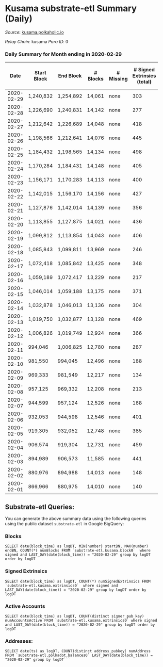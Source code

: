 # Kusama substrate-etl Summary (Daily)

_Source_: [kusama.polkaholic.io](https://kusama.polkaholic.io)

*Relay Chain*: kusama
*Para ID*: 0



### Daily Summary for Month ending in 2020-02-29


| Date | Start Block | End Block | # Blocks | # Missing | # Signed Extrinsics (total) | # Active Accounts | # Addresses with Balances | # Events | # Transfers | # XCM Transfers In | # XCM Transfers Out |
| ---- | ----------- | --------- | -------- | --------- | --------------------------- | ----------------- | ------------------------- | -------- | ----------- | ------------------ | ------------------- |
| 2020-02-29 | 1,240,832 | 1,254,892 | 14,061 | none | 303 | 157 |  | 40,673 | 221 ($19,885,347) |   |   |
| 2020-02-28 | 1,226,690 | 1,240,831 | 14,142 | none | 277 | 116 |  | 40,707 | 172 ($11,110,887) |   |   |
| 2020-02-27 | 1,212,642 | 1,226,689 | 14,048 | none | 418 | 190 |  | 40,988 | 262 ($43,743,090) |   |   |
| 2020-02-26 | 1,198,566 | 1,212,641 | 14,076 | none | 445 | 167 |  | 41,124 | 306 ($53,975,590) |   |   |
| 2020-02-25 | 1,184,432 | 1,198,565 | 14,134 | none | 498 | 262 |  | 41,465 | 383 ($9,744,573) |   |   |
| 2020-02-24 | 1,170,284 | 1,184,431 | 14,148 | none | 405 | 167 |  | 41,047 | 246 ($40,411,344) |   |   |
| 2020-02-23 | 1,156,171 | 1,170,283 | 14,113 | none | 400 | 170 |  | 40,979 | 286 ($35,909,635) |   |   |
| 2020-02-22 | 1,142,015 | 1,156,170 | 14,156 | none | 427 | 163 |  | 41,317 | 308 ($50,185,461) |   |   |
| 2020-02-21 | 1,127,876 | 1,142,014 | 14,139 | none | 356 | 121 |  | 40,742 | 243 ($12,338,374) |   |   |
| 2020-02-20 | 1,113,855 | 1,127,875 | 14,021 | none | 436 | 166 |  | 40,756 | 247 ($26,115,504) |   |   |
| 2020-02-19 | 1,099,812 | 1,113,854 | 14,043 | none | 406 | 183 |  | 40,869 | 281 ($16,045,167) |   |   |
| 2020-02-18 | 1,085,843 | 1,099,811 | 13,969 | none | 246 | 104 |  | 39,938 | 157 ($7,728,406) |   |   |
| 2020-02-17 | 1,072,418 | 1,085,842 | 13,425 | none | 348 | 173 |  | 39,123 | 226 ($11,668,603) |   |   |
| 2020-02-16 | 1,059,189 | 1,072,417 | 13,229 | none | 217 | 93 |  | 37,997 | 102 ($2,030,543) |   |   |
| 2020-02-15 | 1,046,014 | 1,059,188 | 13,175 | none | 371 | 145 |  | 38,651 | 246 ($32,995,222) |   |   |
| 2020-02-14 | 1,032,878 | 1,046,013 | 13,136 | none | 304 | 130 |  | 38,132 | 140 ($42,146,504) |   |   |
| 2020-02-13 | 1,019,750 | 1,032,877 | 13,128 | none | 469 | 223 |  | 38,913 | 205 ($69,884,486) |   |   |
| 2020-02-12 | 1,006,826 | 1,019,749 | 12,924 | none | 366 | 172 |  | 38,087 | 209 ($265,424,808) |   |   |
| 2020-02-11 | 994,046 | 1,006,825 | 12,780 | none | 287 | 148 |  | 37,343 | 87 ($3,438,799) |   |   |
| 2020-02-10 | 981,550 | 994,045 | 12,496 | none | 188 | 100 |  | 36,528 | 57 ($813,049) |   |   |
| 2020-02-09 | 969,333 | 981,549 | 12,217 | none | 134 | 70 |  | 35,605 | 51 ($1,173,169) |   |   |
| 2020-02-08 | 957,125 | 969,332 | 12,208 | none | 213 | 84 |  | 35,889 | 90 ($12,037,454) |   |   |
| 2020-02-07 | 944,599 | 957,124 | 12,526 | none | 168 | 80 |  | 36,602 | 59 ($43,389,238) |   |   |
| 2020-02-06 | 932,053 | 944,598 | 12,546 | none | 401 | 220 |  | 37,793 | 203 ($2,077,753) |   |   |
| 2020-02-05 | 919,305 | 932,052 | 12,748 | none | 385 | 210 |  | 38,089 | 94 ($40,096,256) |   |   |
| 2020-02-04 | 906,574 | 919,304 | 12,731 | none | 459 | 224 |  | 36,589 | 84 ($1,384,521) |   |   |
| 2020-02-03 | 894,989 | 906,573 | 11,585 | none | 441 | 243 |  | 30,484 | 66 ($3,164,156) |   |   |
| 2020-02-02 | 880,976 | 894,988 | 14,013 | none | 148 | 84 |  | 40,649 | 53 ($9,876,242) |   |   |
| 2020-02-01 | 866,966 | 880,975 | 14,010 | none | 140 | 74 |  | 41,314 | 35 ($770,230) |   |   |

## Substrate-etl Queries:
You can generate the above summary data using the following queries using the public dataset `substrate-etl` in Google BigQuery:


### Blocks
```
SELECT date(block_time) as logDT, MIN(number) startBN, MAX(number) endBN, COUNT(*) numBlocks FROM `substrate-etl.kusama.block0`  where signed and LAST_DAY(date(block_time)) = "2020-02-29" group by logDT order by logDT
```


### Signed Extrinsics
```
SELECT date(block_time) as logDT, COUNT(*) numSignedExtrinsics FROM `substrate-etl.kusama.extrinsics0`  where signed and LAST_DAY(date(block_time)) = "2020-02-29" group by logDT order by logDT
```


### Active Accounts
```
SELECT date(block_time) as logDT, COUNT(distinct signer_pub_key) numAccountsActive FROM `substrate-etl.kusama.extrinsics0` where signed and LAST_DAY(date(block_time)) = "2020-02-29" group by logDT order by logDT
```


### Addresses:
```
SELECT date(ts) as logDT, COUNT(distinct address_pubkey) numAddress FROM `substrate-etl.polkadot.balances0` LAST_DAY(date(block_time)) = "2020-02-29" group by logDT```

